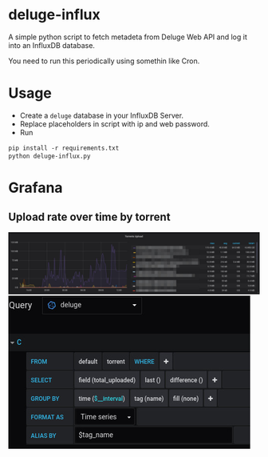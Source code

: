# deluge-influx
A simple python script to fetch metadeta from Deluge Web API and log it into an InfluxDB database.

You need to run this periodically using somethin like Cron.

# Usage
- Create a `deluge` database in your InfluxDB Server.
- Replace placeholders in script with ip and web password.
- Run
```
pip install -r requirements.txt
python deluge-influx.py
```

# Grafana
## Upload rate over time by torrent
![grafana img](img/grafana_upload.jpg)
![grafana settings](img/grafana_upload_settings.jpg)
